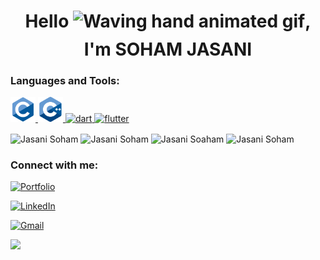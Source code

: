 
<!---
jasanisoham/jasanisoham is a ✨ special ✨ repository because its `README.md` (this file) appears on your GitHub profile.
You can click the Preview link to take a look at your changes.
--->
<h1 align="center">Hello <img src="https://raw.githubusercontent.com/nixin72/nixin72/master/wave.gif" alt="Waving hand animated gif" height="45" style="max-width: 100%; display: inline-block;" data-target="animated-image.originalImage">, I'm SOHAM JASANI</h1>

<h3 align="left">Languages and Tools:</h3>
<p align="left"> <a href="https://www.cprogramming.com/" target="_blank" rel="noreferrer"> <img src="https://raw.githubusercontent.com/devicons/devicon/master/icons/c/c-original.svg" alt="c" width="40" height="40"/> </a> <a href="https://www.w3schools.com/cpp/" target="_blank" rel="noreferrer"> <img src="https://raw.githubusercontent.com/devicons/devicon/master/icons/cplusplus/cplusplus-original.svg" alt="cplusplus" width="40" height="40"/> </a> <a href="https://dart.dev" target="_blank" rel="noreferrer"> <img src="https://www.vectorlogo.zone/logos/dartlang/dartlang-icon.svg" alt="dart" width="40" height="40"/> </a> <a href="https://flutter.dev" target="_blank" rel="noreferrer"> <img src="https://www.vectorlogo.zone/logos/flutterio/flutterio-icon.svg" alt="flutter" width="40" height="40"/> </a> </p>

<img align="center" src="https://activity-graph.herokuapp.com/graph?username=jasanisoham&amp;theme=minimal" alt="Jasani Soham" data-canonical-src="https://activity-graph.herokuapp.com/graph?username=jasanisoham&amp;theme=minimal" style="max-width: 100%;">

<img align="center" src="https://github-readme-stats.vercel.app/api/top-langs?username=jasanisoham&amp;show_icons=true&amp;locale=en&amp;layout=compact&amp;theme=vue" alt="Jasani Soham" data-canonical-src="https://github-readme-stats.vercel.app/api/top-langs?username=jasanisoham&amp;show_icons=true&amp;locale=en&amp;layout=compact&amp;theme=vue" style="max-width: 100%;">

<img align="center" src="https://github-readme-stats.vercel.app/api?username=jasanisoham&amp;show_icons=true&amp;locale=en&amp;theme=vue" alt="Jasani Soaham" data-canonical-src="https://github-readme-stats.vercel.app/api?username=jasanisoham&amp;show_icons=true&amp;locale=en&amp;theme=vue" style="max-width: 100%;">

<img align="center" src="https://github-readme-streak-stats.herokuapp.com/?user=jasanisoham&amp;theme=vue" alt="Jasani Soham" data-canonical-src="https://github-readme-streak-stats.herokuapp.com/?user=jasanisoham&amp;theme=vue" style="max-width: 100%;">




<h3 align="left">Connect with me:</h3>
<p align="left">
<a href="https://unaisulhadi.github.io/" target="_blank"><img alt="Portfolio" src="https://img.shields.io/badge/Portfolio%20-%23FF0000.svg?&style=flat&logo=Website&logoColor=white"/></a> &nbsp;
  
<a href="https://www.linkedin.com/in/unaisulhadi/" target="_blank"><img alt="LinkedIn" src="https://img.shields.io/badge/linkedin%20-%230077B5.svg?&style=flat&logo=linkedin&logoColor=white"/></a> &nbsp;
  
  
<a href="mailto:jasanisoham80@gmail.com" target="_blank"><img alt="Gmail" src="https://img.shields.io/badge/Gmail-D14836?style=flat&logo=gmail&logoColor=white" /></a> &nbsp;
  
  
<a href="https://www.instagram.com/_s_g_patel_/" target="_blank"><img src="https://img.shields.io/badge/-@_s_g_patel_-E4405F?style=flat&logo=Instagram&logoColor=white"/></a> &nbsp;
  
